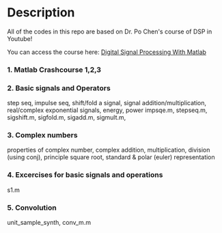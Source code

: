 # Description

All of the codes in this repo are based on Dr. Po Chen's course of DSP in Youtube!

You can access the course here: [Digital Signal Processing With Matlab](https://www.youtube.com/playlist?list=PLX8cYDJmWL1mfq6BI-klKB7YzRdJZ2_WW)

### 1. Matlab Crashcourse 1,2,3
### 2. Basic signals and Operators 
step seq, impulse seq, shift/fold a signal, signal addition/multiplication, real/complex exponential signals, energy, power
impsqe.m, stepseq.m, sigshift.m, sigfold.m, sigadd.m, sigmult.m, 
### 3. Complex numbers
properties of complex number, complex addition, multiplication, division (using conj), principle square root, standard & polar (euler) representation 
### 4. Excercises for basic signals and operations
s1.m
### 5. Convolution
unit_sample_synth, conv_m.m